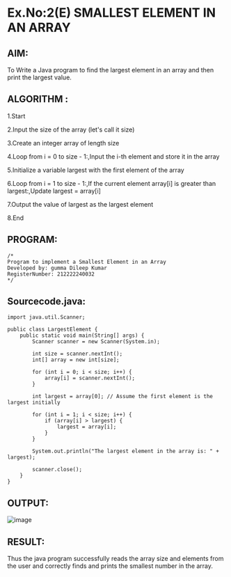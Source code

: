 # Ex.No:2(E)  SMALLEST ELEMENT IN AN ARRAY

## AIM:
To Write a Java program to find the largest element in an array and then print the largest value. 
## ALGORITHM :
1.Start

2.Input the size of the array (let's call it size)

3.Create an integer array of length size

4.Loop from i = 0 to size - 1:,Input the i-th element and store it in the array

5.Initialize a variable largest with the first element of the array

6.Loop from i = 1 to size - 1:,If the current element array[i] is greater than largest:,Update largest = array[i]

7.Output the value of largest as the largest element

8.End
	

## PROGRAM:
 ```
/*
Program to implement a Smallest Element in an Array
Developed by: gumma Dileep Kumar
RegisterNumber: 212222240032
*/
```

## Sourcecode.java:

```
import java.util.Scanner;

public class LargestElement {
    public static void main(String[] args) {
        Scanner scanner = new Scanner(System.in);

        int size = scanner.nextInt();
        int[] array = new int[size];

        for (int i = 0; i < size; i++) {
            array[i] = scanner.nextInt();
        }

        int largest = array[0]; // Assume the first element is the largest initially

        for (int i = 1; i < size; i++) {
            if (array[i] > largest) {
                largest = array[i];
            }
        }

        System.out.println("The largest element in the array is: " + largest);

        scanner.close();
    }
}
```





## OUTPUT:

![image](https://github.com/user-attachments/assets/87908cbe-caef-4359-951a-178115c6dbdc)


## RESULT:
Thus the java program successfully reads the array size and elements from the user and correctly finds and prints the smallest number in the array.




